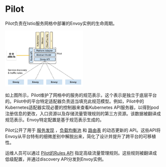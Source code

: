 # Pilot

Pilot负责在Istio服务网格中部署的Envoy实例的生命周期。

<img src="./img/pilot/PilotAdapters.svg" width="50%" height="50%" alt="Pilot's overall architecture." title="Pilot Architecture" />

如上图所示，Pilot维护了网格中的服务的规范表示，这个表示是独立于底层平台的。Pilot中的平台特定适配器负责适当填充此规范模型。例如，Pilot中的Kubernetes适配器实现必要的控制器来查看Kubernetes API服务器，以得到pod注册信息的更改，入口资源以及存储流量管理规则的第三方资源。该数据被翻译成规范表示。Envoy特定配置是基于规范表示生成的。

Pilot公开了用于 [服务发现][] ，[负载均衡池][] 和 [路由表][] 的动态更新的 API。这些API将Envoy从平台特有的细微差别中解脱出来，简化了设计并提升了跨平台的可移植性。

运维人员可以通过 [Pilot的Rules API](../../reference/config/traffic-rules/index.md) 指定高级流量管理规则。这些规则被翻译成低级配置，并通过discovery API分发到Envoy实例。

[服务发现]: https://lyft.github.io/envoy/docs/configuration/cluster_manager/sds_api.html
[负载均衡池]: https://lyft.github.io/envoy/docs/configuration/cluster_manager/cds.html
[路由表]: https://lyft.github.io/envoy/docs/configuration/http_conn_man/rds.html